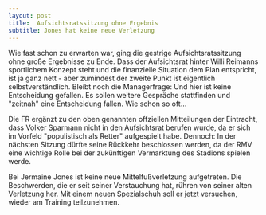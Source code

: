```yaml
---
layout: post
title:  Aufsichtsratssitzung ohne Ergebnis
subtitle: Jones hat keine neue Verletzung
---
```


Wie fast schon zu erwarten war, ging die gestrige Aufsichtsratssitzung ohne große Ergebnisse zu Ende. Dass der Aufsichtsrat hinter Willi Reimanns sportlichem Konzept steht und die finanzielle Situation dem Plan entspricht, ist ja ganz nett - aber zumindest der zweite Punkt ist eigentlich selbstverständlich. Bleibt noch die Managerfrage: Und hier ist keine Entscheidung gefallen. Es sollen weitere Gespräche stattfinden und "zeitnah" eine Entscheidung fallen. Wie schon so oft...

Die FR ergänzt zu den oben genannten offziellen Mitteilungen der Eintracht, dass Volker Sparmann nicht in den Aufsichtsrat berufen wurde, da er sich im Vorfeld "populistisch als Retter" aufgespielt habe. Dennoch: In der nächsten Sitzung dürfte seine Rückkehr beschlossen werden, da der RMV eine wichtige Rolle bei der zukünftigen Vermarktung des Stadions spielen werde.

Bei Jermaine Jones ist keine neue Mittelfußverletzung aufgetreten. Die Beschwerden, die er seit seiner Verstauchung hat, rühren von seiner alten Verletzung her. Mit einem neuen Spezialschuh soll er jetzt versuchen, wieder am Training teilzunehmen.
